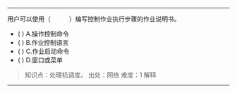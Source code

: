 ---
用户可以使用（　　　）编写控制作业执行步骤的作业说明书。
- ( ) A.操作控制命令 
- ( ) B.作业控制语言 
- ( ) C.作业启动命令 
- ( ) D.窗口或菜单

> 知识点：处理机调度。
> 出处：网络
> 难度：1
> 解释

---